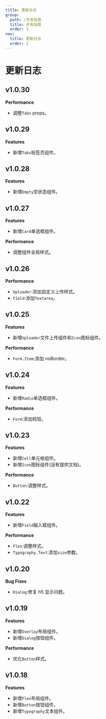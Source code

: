 ```yaml
---
title: 更新日志
group:
  path: /开发指南
  title: 开发指南
  order: 1
nav:
  title: 更新日志
  order: 2
---
```


# 更新日志

## v1.0.30

**Performance**

- 调整`Tabs` props。

## v1.0.29

**Features**

- 新增`Tabs`标签页组件。

## v1.0.28

**Features**

- 新增`Empty`空状态组件。

## v1.0.27

**Features**

- 新增`Card`单选框组件。

**Performance**

- 调整组件全局样式。

## v1.0.26

**Performance**

- `Uploader`:添加自定义上传样式。
- `Field`:添加`Textarea`。

## v1.0.25

**Features**

- 新增`Uploader`文件上传组件和`Icon`图标组件。

**Performance**

- `Form.Item`:添加 noBorder。

## v1.0.24

**Features**

- 新增`Radio`单选框组件。

**Performance**

- `Form`:添加校验。

## v1.0.23

**Features**

- 新增`Cell`单元格组件。
- 新增`Icon`图标组件(没有提供文档)。

**Performance**

- `Button`:调整样式。

## v1.0.22

**Features**

- 新增`Field`输入框组件。

**Performance**

- `Flex`:调整样式。
- `Typography.Text`:添加`size`参数。

## v1.0.20

**Bug Fixes**

- `Dialog`:修复 h5 显示问题。

## v1.0.19

**Features**

- 新增`Overlay`布局组件。
- 新增`Dialog`按钮组件。

**Performance**

- 优化`Button`样式。

## v1.0.18

**Features**

- 新增`Flex`布局组件。
- 新增`Button`按钮组件。
- 新增`Typography`文本组件。
